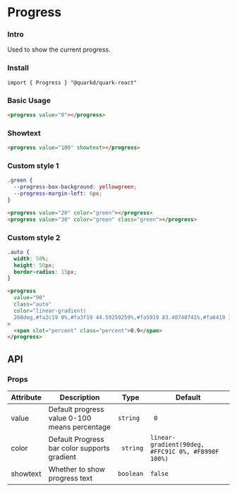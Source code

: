 # Progress

### Intro

Used to show the current progress.

### Install

```tsx
import { Progress } "@quarkd/quark-react"
```

### Basic Usage

```html
<progress value="0"></progress>
```

### Showtext

```html
<progress value="100" showtext></progress>
```

### Custom style 1

```css
.green {
  --progress-box-background: yellowgreen;
  --progress-margin-left: 6px;
}
```

```html
<progress value="20" color="green"></progress>
<progress value="30" color="green" class="green"></progress>
```

### Custom style 2

```css
.auto {
  width: 50%;
  height: 50px;
  border-radius: 15px;
}
```

```html
<progress
  value="90"
  class="auto"
  color="linear-gradient(
  268deg,#fa2c19 0%,#fa3f19 44.59259259%,#fa5919 83.40740741%,#fa6419 100%)"
>
  <span slot="percent" class="percent">0.9</span>
</progress>
```

## API

### Props

| Attribute | Description                                   | Type      | Default                                            |
| --------- | --------------------------------------------- | --------- | -------------------------------------------------- |
| value     | Default progress value 0-100 means percentage | `string`  | ` 0`                                               |
| color     | Default Progress bar color supports gradient  | ` string` | `linear-gradient(90deg, #FFC91C 0%, #FB990F 100%)` |
| showtext  | Whether to show progress text                 | `boolean` | `false`                                            |
